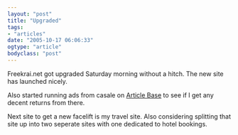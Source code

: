 ```yaml
---
layout: "post"
title: "Upgraded"
tags: 
- "articles"
date: "2005-10-17 06:06:33"
ogtype: "article"
bodyclass: "post"
---
```


Freekrai.net got upgraded Saturday morning without a hitch. The new site has launched nicely.

Also started running ads from casale on [Article Base](http://www.article-base.info) to see if I get any decent returns from there.

Next site to get a new facelift is my travel site. Also considering splitting that site up into two seperate sites with one dedicated to hotel bookings.